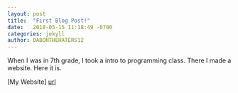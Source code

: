 ```yaml
---
layout: post
title:  "First Blog Post!"
date:   2018-05-15 11:18:49 -0700
categories: jekyll
author: DABONTHEHATERS12
---
```


When I was in 7th grade, I took a intro to programming class. There I made a website. Here it is.

[My Website] [url]

[url]: /website/
